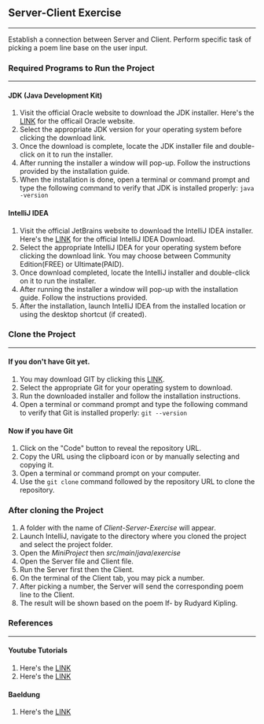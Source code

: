 ## Server-Client Exercise
----
Establish a connection between Server and Client. Perform specific task of picking a poem line base on the user input.

### Required Programs to Run the Project
----
#### JDK (Java Development Kit)
1. Visit the official Oracle website to download the JDK installer. Here's the [LINK](https://www.oracle.com/ph/java/technologies/downloads/#jdk22-windows) for the officail Oracle website.
2. Select the appropriate JDK version for your operating system before clicking the download link.
3. Once the download is complete, locate the JDK installer file and double-click on it to run the installer.
4. After running the installer a window will pop-up. Follow the instructions provided by the installation guide.
5. When the installation is done, open a terminal or command prompt and type the following command to verify that JDK is installed properly: `java -version`

#### IntelliJ IDEA
1. Visit the official JetBrains website to download the IntelliJ IDEA installer. Here's the [LINK](https://www.jetbrains.com/idea/download/?fromIDE=&section=windows) for the official IntelliJ IDEA Download.
2. Select the appropriate IntelliJ IDEA for your operating system before clicking the download link. You may choose between Community Edition(FREE) or Ultimate(PAID).
3. Once download completed, locate the IntelliJ installer and double-click on it to run the installer.
4. After running the installer a window will pop-up with the installation guide. Follow the instructions provided.
5. After the installation, launch IntelliJ IDEA from the installed location or using the desktop shortcut (if created).

### Clone the Project
----
#### If you don't have Git yet.
1. You may download GIT by clicking this [LINK](https://git-scm.com/downloads).
2. Select the appropriate Git for your operating system to download.
3. Run the downloaded installer and follow the installation instructions.
4. Open a terminal or command prompt and type the following command to verify that Git is installed properly: `git --version`
   
#### Now if you have Git
1. Click on the "Code" button to reveal the repository URL.
2. Copy the URL using the clipboard icon or by manually selecting and copying it.
3. Open a terminal or command prompt on your computer.
4. Use the `git clone` command followed by the repository URL to clone the repository.
   
### After cloning the Project
1. A folder with the name of *Client-Server-Exercise* will appear.
2. Launch IntelliJ, navigate to the directory where you cloned the project and select the project folder.
3. Open the *MiniProject* then *src*/*main*/*java*/*exercise*
4. Open the Server file and Client file.
5. Run the Server first then the Client.
6. On the terminal of the Client tab, you may pick a number.
7. After picking a number, the Server will send the corresponding poem line to the Client.
8. The result will be shown based on the poem If- by Rudyard Kipling.

### References
----
#### Youtube Tutorials
1. Here's the [LINK](https://www.youtube.com/watch?v=ScUJx4aWRi0)
2. Here's the [LINK](https://www.youtube.com/watch?v=bWKbdPAovFA&list=PLoW9ZoLJX39Xcdaa4Dn5WLREHblolbji4&index=1)
#### Baeldung
1. Here's the [LINK](https://www.baeldung.com/a-guide-to-java-sockets)
